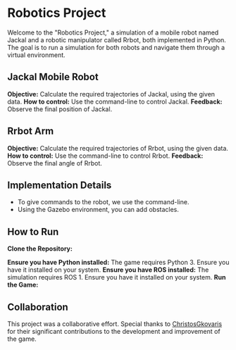 # Robotics Project

Welcome to the "Robotics Project," a simulation of a mobile robot named Jackal and a robotic manipulator called Rrbot, both implemented in Python. The goal is to run a simulation for both robots and navigate them through a virtual environment.


## Jackal Mobile Robot
**Objective:** Calculate the required trajectories of Jackal, using the given data.
**How to control:** Use the command-line to control Jackal.
**Feedback:** Observe the final position of Jackal.

## Rrbot Arm
**Objective:** Calculate the required trajectories of Rrbot, using the given data.
**How to control:** Use the command-line to control Rrbot.
**Feedback:** Observe the final angle of Rrbot.


## Implementation Details
- To give commands to the robot, we use the command-line.
- Using the Gazebo environment, you can add obstacles.


## How to Run
**Clone the Repository:**
    
**Ensure you have Python installed:** The game requires Python 3. Ensure you have it installed on your system.
**Ensure you have ROS installed:** The simulation requires ROS 1. Ensure you have it installed on your system.
**Run the Game:**


## Collaboration
This project was a collaborative effort. Special thanks to [ChristosGkovaris](https://github.com/ChristosGkovaris) for their significant contributions to the development and improvement of the game.
